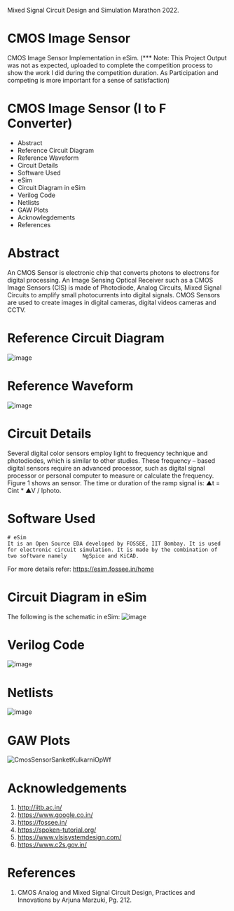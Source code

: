 Mixed Signal Circuit Design and Simulation Marathon 2022.

# CMOS Image Sensor
CMOS Image Sensor Implementation in eSim.
(*** Note: This Project Output was not as expected, uploaded to complete the competition process to show the work I did during the competition duration. As Participation and competing is more important for a sense of satisfaction)

# CMOS Image Sensor (I to F Converter)
* Abstract
* Reference Circuit Diagram
* Reference Waveform
* Circuit Details
* Software Used
* eSim
* Circuit Diagram in eSim
* Verilog Code
* Netlists
* GAW Plots
* Acknowlegdements
* References

# Abstract
An CMOS Sensor is electronic chip that converts photons to electrons for digital processing. An Image Sensing Optical Receiver such as a CMOS Image Sensors (CIS) is made of Photodiode, Analog Circuits, Mixed Signal Circuits to amplify small photocurrents into digital signals. CMOS Sensors are used to create images in digital cameras, digital videos cameras and CCTV. 

# Reference Circuit Diagram
![image](https://user-images.githubusercontent.com/15033272/194718144-367ca04b-1c94-42f5-b232-79402b1ce1c3.png)

# Reference Waveform
![image](https://user-images.githubusercontent.com/15033272/194718155-f33f9152-4d76-437c-bc18-45efb32f35db.png)

# Circuit Details
Several digital color sensors employ light to frequency technique and photodiodes, which is similar to other studies. These frequency – based digital sensors require an advanced processor, such as digital signal processor or personal computer to measure or calculate the frequency. Figure 1 shows an sensor. The time or duration of the ramp signal is: 
▲t = Cint * ▲V / Iphoto.

# Software Used
    # eSim
    It is an Open Source EDA developed by FOSSEE, IIT Bombay. It is used for electronic circuit simulation. It is made by the combination of two software namely     NgSpice and KiCAD.
For more details refer:
https://esim.fossee.in/home

# Circuit Diagram in eSim
The following is the schematic in eSim:
![image](https://user-images.githubusercontent.com/15033272/194718316-b77c11c2-f957-4dea-8299-763f28323cd8.png)

# Verilog Code
![image](https://user-images.githubusercontent.com/15033272/194718524-4fc6ed44-1c72-49c7-97b5-9491c1cd6e47.png)

# Netlists
![image](https://user-images.githubusercontent.com/15033272/194718510-2ffa917c-e605-498e-89c8-1ff8a9f4aa4e.png)

# GAW Plots
![CmosSensorSanketKulkarniOpWf](https://user-images.githubusercontent.com/15033272/194718564-750fb9d0-0569-49a2-a336-63e8abea3c78.jpeg)

# Acknowledgements
1. http://iitb.ac.in/
2. https://www.google.co.in/
3. https://fossee.in/
4. https://spoken-tutorial.org/
5. https://www.vlsisystemdesign.com/
6. https://www.c2s.gov.in/

# References
1.	CMOS Analog and Mixed Signal Circuit Design, Practices and Innovations by Arjuna Marzuki, Pg. 212.
            
